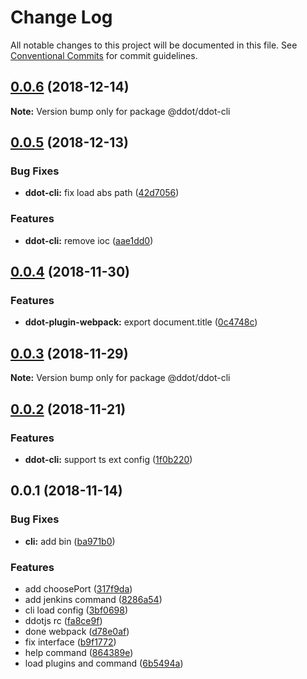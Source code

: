 # Change Log

All notable changes to this project will be documented in this file.
See [Conventional Commits](https://conventionalcommits.org) for commit guidelines.

## [0.0.6](https://github.com/Jetsly/ddot/compare/@ddot/ddot-cli@0.0.5...@ddot/ddot-cli@0.0.6) (2018-12-14)

**Note:** Version bump only for package @ddot/ddot-cli





## [0.0.5](https://github.com/Jetsly/ddot/compare/@ddot/ddot-cli@0.0.4...@ddot/ddot-cli@0.0.5) (2018-12-13)


### Bug Fixes

* **ddot-cli:** fix load abs path ([42d7056](https://github.com/Jetsly/ddot/commit/42d7056))


### Features

* **ddot-cli:** remove ioc ([aae1dd0](https://github.com/Jetsly/ddot/commit/aae1dd0))





## [0.0.4](https://github.com/Jetsly/ddot/compare/@ddot/ddot-cli@0.0.3...@ddot/ddot-cli@0.0.4) (2018-11-30)


### Features

* **ddot-plugin-webpack:** export document.title ([0c4748c](https://github.com/Jetsly/ddot/commit/0c4748c))





## [0.0.3](https://github.com/Jetsly/ddot/compare/@ddot/ddot-cli@0.0.2...@ddot/ddot-cli@0.0.3) (2018-11-29)

**Note:** Version bump only for package @ddot/ddot-cli





## [0.0.2](https://github.com/Jetsly/ddot/compare/@ddot/ddot-cli@0.0.1...@ddot/ddot-cli@0.0.2) (2018-11-21)


### Features

* **ddot-cli:** support ts ext config ([1f0b220](https://github.com/Jetsly/ddot/commit/1f0b220))





## 0.0.1 (2018-11-14)


### Bug Fixes

* **cli:** add bin ([ba971b0](https://github.com/Jetsly/ddot/commit/ba971b0))


### Features

* add choosePort ([317f9da](https://github.com/Jetsly/ddot/commit/317f9da))
* add jenkins command ([8286a54](https://github.com/Jetsly/ddot/commit/8286a54))
* cli load config ([3bf0698](https://github.com/Jetsly/ddot/commit/3bf0698))
* ddotjs rc ([fa8ce9f](https://github.com/Jetsly/ddot/commit/fa8ce9f))
* done webpack ([d78e0af](https://github.com/Jetsly/ddot/commit/d78e0af))
* fix interface ([b9f1772](https://github.com/Jetsly/ddot/commit/b9f1772))
* help command ([864389e](https://github.com/Jetsly/ddot/commit/864389e))
* load plugins and command ([6b5494a](https://github.com/Jetsly/ddot/commit/6b5494a))
